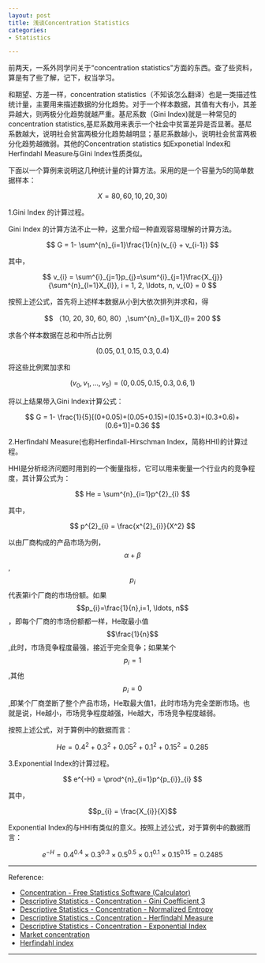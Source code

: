 ```yaml
---
layout: post
title: 浅谈Concentration Statistics
categories:
- Statistics

---
```

前两天，一系外同学问关于“concentration statistics"方面的东西。查了些资料，算是有了些了解，记下，权当学习。

和期望、方差一样，concentration statistics（不知该怎么翻译）也是一类描述性统计量，主要用来描述数据的分化趋势。对于一个样本数据，其值有大有小，其差异越大，则两极分化趋势就越严重。基尼系数（Gini Index)就是一种常见的concentration statistics,基尼系数用来表示一个社会中贫富差异是否显著。基尼系数越大，说明社会贫富两极分化趋势越明显；基尼系数越小，说明社会贫富两极分化趋势越微弱。其他的Concentration statistics 如Exponetial Index和Herfindahl Measure与Gini Index性质类似。

下面以一个算例来说明这几种统计量的计算方法。采用的是一个容量为5的简单数据样本：

$$ X = {80, 60, 10, 20, 30)} $$

1.Gini Index 的计算过程。

Gini Index 的计算方法不止一种，这里介绍一种直观容易理解的计算方法。

$$ G = 1- \sum^{n}_{i=1}\frac{1}{n}(v_{i} + v_{i-1}) $$

其中，

$$ v_{i} = \sum^{i}_{j=1}p_{j}=\sum^{i}_{j=1}\frac{X_{j}}{\sum^{n}_{l=1}X_{l}}, i = 1, 2, \ldots, n, v_{0} = 0 $$

按照上述公式，首先将上述样本数据从小到大依次排列并求和，得


$$ （10, 20, 30, 60, 80）,\sum^{n}_{l=1}X_{l}= 200 $$

 
求各个样本数据在总和中所占比例

$$ (0.05, 0.1, 0.15, 0.3, 0.4) $$

将这些比例累加求和

$$ (v_{0}, v_{1}, \ldots, v_{5}) = (0, 0.05, 0.15, 0.3, 0.6, 1) $$

将以上结果带入Gini Index计算公式：

$$ G = 1- \frac{1}{5}[(0+0.05)+(0.05+0.15)+(0.15+0.3)+(0.3+0.6)+(0.6+1)]=0.36 $$

2.Herfindahl Measure(也称Herfindall-Hirschman Index，简称HHI)的计算过程。

HHI是分析经济问题时用到的一个衡量指标，它可以用来衡量一个行业内的竞争程度，其计算公式为：

$$ He = \sum^{n}_{i=1}p^{2}_{i} $$

其中，

$$ p^{2}_{i} = \frac{x^{2}_{i}}{X^2} $$

以由厂商构成的产品市场为例，$$ \alpha + \beta $$,$$p_{i}$$ 代表第i个厂商的市场份额。如果$$p_{i}=\frac{1}{n},i=1, \ldots, n$$，即每个厂商的市场份额都一样，He取最小值$$\frac{1}{n}$$,此时，市场竞争程度最强，接近于完全竞争；如果某个$$p_{i}=1$$,其他$$p_{i}=0$$,即某个厂商垄断了整个产品市场，He取最大值1，此时市场为完全垄断市场。也就是说，He越小，市场竞争程度越强，He越大，市场竞争程度越弱。

按照上述公式，对于算例中的数据而言：

$$ He = 0.4^2+0.3^2 + 0.05^2 + 0.1^2+0.15^2 = 0.285 $$

3.Exponential Index的计算过程。

$$ e^{-H} = \prod^{n}_{i=1}p^{p_{i}}_{i} $$

其中，

$$p_{i} = \frac{X_{i}}{X}$$

Exponential Index的与HHI有类似的意义。按照上述公式，对于算例中的数据而言：

$$e^{-H}=0.4^{0.4}\times 0.3^{0.3} \times 0.5^{0.5} \times 0.1^{0.1} \times 0.15^{0.15} = 0.2485 $$





---
Reference:

- [Concentration - Free Statistics Software (Calculator)](http://www.wessa.net/co.wasp)
- [Descriptive Statistics - Concentration - Gini Coefficient 3](http://www.xycoon.com/gini_coefficient_3.htm)
- [Descriptive Statistics - Concentration - Normalized Entropy](http://www.xycoon.com/normalized_entropy.htm)
- [Descriptive Statistics - Concentration - Herfindahl Measure](http://www.xycoon.com/herfindahl_measure.htm)
- [Descriptive Statistics - Concentration - Exponential Index](http://www.xycoon.com/exponential_index.htm)
- [Market concentration](http://en.wikipedia.org/wiki/Market_concentration)
- [Herfindahl index](http://en.wikipedia.org/wiki/Herfindahl_index)

---